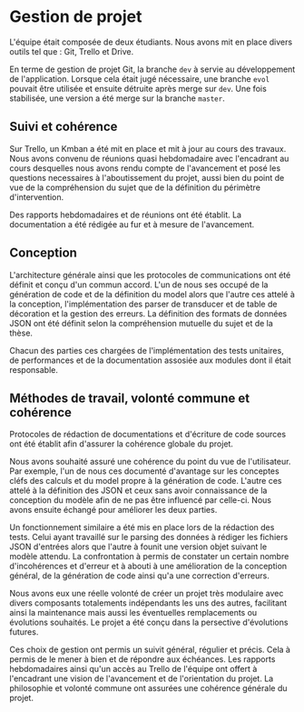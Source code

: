 # Gestion de projet

L'équipe était composée de deux étudiants. Nous avons mit en place divers outils tel que : Git, Trello et Drive.

En terme de gestion de projet Git, la branche `dev` à servie au développement de l'application. 
Lorsque cela était jugé nécessaire, une branche `evol` pouvait être utilisée et ensuite détruite après merge sur `dev`. 
Une fois stabilisée, une version a été merge sur la branche `master`.  


## Suivi et cohérence

Sur Trello, un Kmban a été mit en place et mit à jour au cours des travaux. Nous avons convenu de réunions 
quasi hebdomadaire avec l'encadrant au cours desquelles nous avons rendu compte de l'avancement et posé les
questions necessaires à l'aboutissement du projet, aussi bien du point de vue de la compréhension du sujet
que de la définition du périmètre d'intervention. 

Des rapports hebdomadaires et de réunions ont été établit. La documentation a été rédigée au fur et à mesure de l'avancement.


## Conception

L'architecture générale ainsi que les protocoles de communications ont été définit et conçu d'un commun accord.
L'un de nous ses occupé de la génération de code et de la définition du model alors que l'autre ces attelé 
à la conception, l'implémentation des parser de transducer et de table de décoration et la gestion des erreurs.
La définition des formats de données JSON ont été définit selon la compréhension mutuelle du sujet et de la thèse.

Chacun des parties ces chargées de l'implémentation des tests unitaires, de performances et de la documentation assosiée aux modules
dont il était responsable.


## Méthodes de travail, volonté commune et cohérence

Protocoles de rédaction de documentations et d'écriture de code sources ont été établit afin d'assurer la
cohérence globale du projet.

Nous avons souhaité assuré une cohérence du point du vue de l'utilisateur. Par exemple, l'un de nous ces documenté d'avantage sur
les conceptes cléfs des calculs et du model propre à la génération de code. L'autre ces attelé à la définition des JSON et ceux
sans avoir connaissance de la conception du modèle afin de ne pas être influencé par celle-ci. Nous avons ensuite
échangé pour améliorer les deux parties.

Un fonctionnement similaire a été mis en place lors de la rédaction des tests. Celui ayant travaillé sur le parsing des données
à rédiger les fichiers JSON d'entrées alors que l'autre à founit une version objet suivant le modèle attendu. 
La confrontation à permis de constater un certain nombre d'incohérences et d'erreur et à abouti à une amélioration de la 
conception général, de la génération de code ainsi qu'a une correction d'erreurs. 

Nous avons eux une réelle volonté de créer un projet très modulaire avec divers composants totalements indépendants les uns des autres,
facilitant ainsi la maintenance mais aussi les éventuelles remplacements ou évolutions souhaités. Le projet 
a été conçu dans la persective d'évolutions futures.



Ces choix de gestion ont permis un suivit général, régulier et précis. Cela à permis de le mener à bien et de répondre aux
échéances. Les rapports hebdomadaires ainsi qu'un accès au Trello de l'équipe ont offert à l'encadrant une vision de l'avancement
et de l'orientation du projet. La philosophie et volonté commune ont assurées une cohérence générale du projet. 